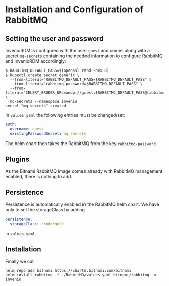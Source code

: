 # Installation and Configuration of RabbitMQ

## Setting the user and password

InvenioRDM is configured with the user `guest` and comes along with a secret `mq-secrets` 
containing the needed information to configure RabbitMQ and InvenioRDM accordingly:

```shell
$ RABBITMQ_DEFAULT_PASS=$(openssl rand -hex 8)
$ kubectl create secret generic \
  --from-literal="RABBITMQ_DEFAULT_PASS=$RABBITMQ_DEFAULT_PASS" \
  --from-literal="rabbitmq-password=$RABBITMQ_DEFAULT_PASS" \
  --from-literal="CELERY_BROKER_URL=amqp://guest:$RABBITMQ_DEFAULT_PASS@rabbitmq:5672/" \
  mq-secrets --namespace invenio
secret "mq-secrets" created
```

In `values.yaml` the following entries must be changed/set:
```yaml
auth:
  username: guest
  existingPasswordSecret: mq-secrets
```

The helm chart then takes the RabbitMQ from the key `rabbitmq-password`.

## Plugins

As the Bitnami RabbitMQ image comes already with RabbitMQ management enabled, there is nothing
to add.

## Persistence

Persistence is automatically enabled in the RabbitMQ helm chart. We have only to set the storageClass
by adding
```yaml
persistence:
  storageClass: cindergold
```
in `values.yaml`.

## Installation

Finally we call 

```shell
helm repo add bitnami https://charts.bitnami.com/bitnami
helm install rabbitmq -f ./RabbitMQ/values.yaml bitnami/rabbitmq -n invenio
```